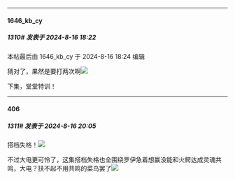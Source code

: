 ﻿
*****

####  1646_kb_cy  
##### 1310#       发表于 2024-8-16 18:22

 本帖最后由 1646_kb_cy 于 2024-8-16 18:24 编辑 

猜对了，果然是要打两次啊<img src="https://static.saraba1st.com/image/smiley/face2017/006.png" referrerpolicy="no-referrer">

下集，堂堂特训！


*****

####  406  
##### 1311#       发表于 2024-8-16 20:05

搭档失格！<img src="https://static.saraba1st.com/image/smiley/face2017/174.png" referrerpolicy="no-referrer">

不过大电更可怜了，这集搭档失格也全围绕罗伊急着想赢没能和火鳄达成灵魂共鸣，大电？扶不起不用共鸣的菜鸟罢了<img src="https://static.saraba1st.com/image/smiley/face/38.gif" referrerpolicy="no-referrer">


